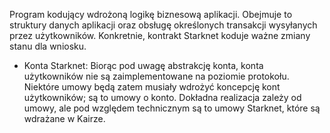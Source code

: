Program kodujący wdrożoną logikę biznesową aplikacji. Obejmuje to struktury danych aplikacji oraz obsługę określonych transakcji wysyłanych przez użytkowników. Konkretnie, kontrakt Starknet koduje ważne zmiany stanu dla wniosku.

* Konta Starknet: Biorąc pod uwagę abstrakcję konta, konta użytkowników nie są zaimplementowane na poziomie protokołu. Niektóre umowy będą zatem musiały wdrożyć koncepcję kont użytkowników; są to umowy o konto. Dokładna realizacja zależy od umowy, ale pod względem technicznym są to umowy Starknet, które są wdrażane w Kairze.